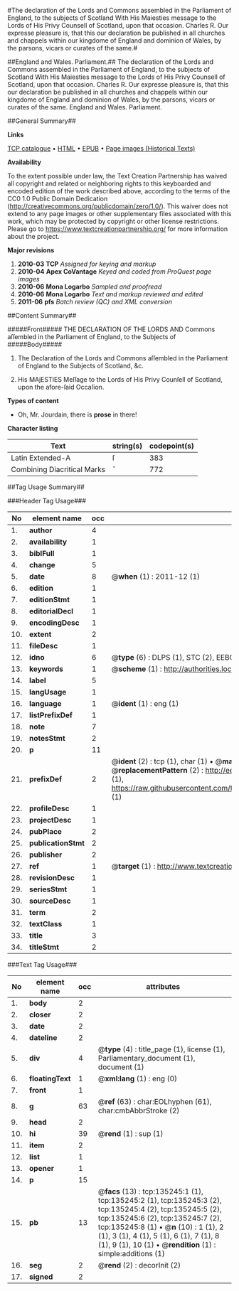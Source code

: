 #The declaration of the Lords and Commons assembled in the Parliament of England, to the subjects of Scotland With His Maiesties message to the Lords of His Privy Counsell of Scotland, upon that occasion. Charles R. Our expresse pleasure is, that this our declaration be published in all churches and chappels within our kingdome of England and dominion of Wales, by the parsons, vicars or curates of the same.#

##England and Wales. Parliament.##
The declaration of the Lords and Commons assembled in the Parliament of England, to the subjects of Scotland With His Maiesties message to the Lords of His Privy Counsell of Scotland, upon that occasion. Charles R. Our expresse pleasure is, that this our declaration be published in all churches and chappels within our kingdome of England and dominion of Wales, by the parsons, vicars or curates of the same.
England and Wales. Parliament.

##General Summary##

**Links**

[TCP catalogue](http://www.ota.ox.ac.uk/tcp/)  • 
[HTML](http://tei.it.ox.ac.uk/tcp/Texts-HTML/free/A82/A82717.html)  • 
[EPUB](http://tei.it.ox.ac.uk/tcp/Texts-EPUB/free/A82/A82717.epub) • 
[Page images (Historical Texts)](https://historicaltexts.jisc.ac.uk/eebo-99897325e)

**Availability**

To the extent possible under law, the Text Creation Partnership has waived all copyright and related or neighboring rights to this keyboarded and encoded edition of the work described above, according to the terms of the CC0 1.0 Public Domain Dedication (http://creativecommons.org/publicdomain/zero/1.0/). This waiver does not extend to any page images or other supplementary files associated with this work, which may be protected by copyright or other license restrictions. Please go to https://www.textcreationpartnership.org/ for more information about the project.

**Major revisions**

1. __2010-03__ __TCP__ *Assigned for keying and markup*
1. __2010-04__ __Apex CoVantage__ *Keyed and coded from ProQuest page images*
1. __2010-06__ __Mona Logarbo__ *Sampled and proofread*
1. __2010-06__ __Mona Logarbo__ *Text and markup reviewed and edited*
1. __2011-06__ __pfs__ *Batch review (QC) and XML conversion*

##Content Summary##

#####Front#####
THE DECLARATION OF THE LORDS AND Commons aſſembled in the Parliament of England, to the Subjects of 
#####Body#####

1. The Declaration of the Lords and Commons aſſembled in the Parliament of England to the Subjects of Scotland, &c.

1. His MAjESTIES Meſſage to the Lords of His Privy Counſell of Scotland, upon the afore-ſaid Occaſion.

**Types of content**

  * Oh, Mr. Jourdain, there is **prose** in there!

**Character listing**


|Text|string(s)|codepoint(s)|
|---|---|---|
|Latin Extended-A|ſ|383|
|Combining             Diacritical Marks|̄|772|

##Tag Usage Summary##

###Header Tag Usage###

|No|element name|occ|attributes|
|---|---|---|---|
|1.|__author__|4||
|2.|__availability__|1||
|3.|__biblFull__|1||
|4.|__change__|5||
|5.|__date__|8| @__when__ (1) : 2011-12 (1)|
|6.|__edition__|1||
|7.|__editionStmt__|1||
|8.|__editorialDecl__|1||
|9.|__encodingDesc__|1||
|10.|__extent__|2||
|11.|__fileDesc__|1||
|12.|__idno__|6| @__type__ (6) : DLPS (1), STC (2), EEBO-CITATION (1), PROQUEST (1), VID (1)|
|13.|__keywords__|1| @__scheme__ (1) : http://authorities.loc.gov/ (1)|
|14.|__label__|5||
|15.|__langUsage__|1||
|16.|__language__|1| @__ident__ (1) : eng (1)|
|17.|__listPrefixDef__|1||
|18.|__note__|7||
|19.|__notesStmt__|2||
|20.|__p__|11||
|21.|__prefixDef__|2| @__ident__ (2) : tcp (1), char (1)  •  @__matchPattern__ (2) : ([0-9\-]+):([0-9IVX]+) (1), (.+) (1)  •  @__replacementPattern__ (2) : http://eebo.chadwyck.com/downloadtiff?vid=$1&page=$2 (1), https://raw.githubusercontent.com/textcreationpartnership/Texts/master/tcpchars.xml#$1 (1)|
|22.|__profileDesc__|1||
|23.|__projectDesc__|1||
|24.|__pubPlace__|2||
|25.|__publicationStmt__|2||
|26.|__publisher__|2||
|27.|__ref__|1| @__target__ (1) : http://www.textcreationpartnership.org/docs/. (1)|
|28.|__revisionDesc__|1||
|29.|__seriesStmt__|1||
|30.|__sourceDesc__|1||
|31.|__term__|2||
|32.|__textClass__|1||
|33.|__title__|3||
|34.|__titleStmt__|2||


###Text Tag Usage###

|No|element name|occ|attributes|
|---|---|---|---|
|1.|__body__|2||
|2.|__closer__|2||
|3.|__date__|2||
|4.|__dateline__|2||
|5.|__div__|4| @__type__ (4) : title_page (1), license (1), Parliamentary_document (1), document (1)|
|6.|__floatingText__|1| @__xml:lang__ (1) : eng (0)|
|7.|__front__|1||
|8.|__g__|63| @__ref__ (63) : char:EOLhyphen (61), char:cmbAbbrStroke (2)|
|9.|__head__|2||
|10.|__hi__|39| @__rend__ (1) : sup (1)|
|11.|__item__|2||
|12.|__list__|1||
|13.|__opener__|1||
|14.|__p__|15||
|15.|__pb__|13| @__facs__ (13) : tcp:135245:1 (1), tcp:135245:2 (1), tcp:135245:3 (2), tcp:135245:4 (2), tcp:135245:5 (2), tcp:135245:6 (2), tcp:135245:7 (2), tcp:135245:8 (1)  •  @__n__ (10) : 1 (1), 2 (1), 3 (1), 4 (1), 5 (1), 6 (1), 7 (1), 8 (1), 9 (1), 10 (1)  •  @__rendition__ (1) : simple:additions (1)|
|16.|__seg__|2| @__rend__ (2) : decorInit (2)|
|17.|__signed__|2||
